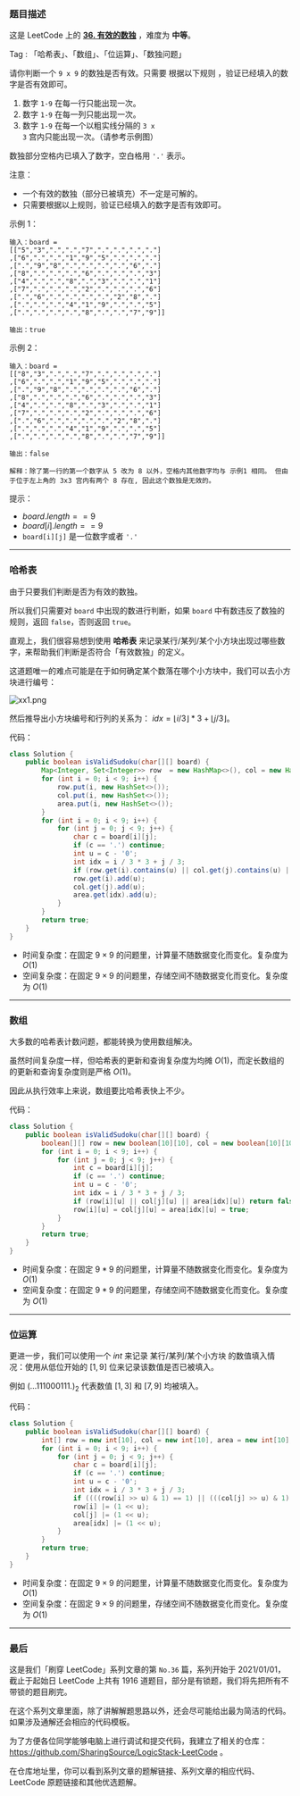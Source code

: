 ### 题目描述

这是 LeetCode 上的 **[36. 有效的数独](https://leetcode-cn.com/problems/valid-sudoku/solution/gong-shui-san-xie-yi-ti-san-jie-ha-xi-bi-ssxp/)** ，难度为 **中等**。

Tag : 「哈希表」、「数组」、「位运算」、「数独问题」



请你判断一个 `9 x 9` 的数独是否有效。只需要 根据以下规则 ，验证已经填入的数字是否有效即可。

1. 数字 `1-9` 在每一行只能出现一次。
2. 数字 `1-9` 在每一列只能出现一次。
3. 数字 `1-9` 在每一个以粗实线分隔的 `3 x 3` 宫内只能出现一次。（请参考示例图）

数独部分空格内已填入了数字，空白格用 `'.'` 表示。

注意：
* 一个有效的数独（部分已被填充）不一定是可解的。
* 只需要根据以上规则，验证已经填入的数字是否有效即可。


示例 1：
```
输入：board = 
[["5","3",".",".","7",".",".",".","."]
,["6",".",".","1","9","5",".",".","."]
,[".","9","8",".",".",".",".","6","."]
,["8",".",".",".","6",".",".",".","3"]
,["4",".",".","8",".","3",".",".","1"]
,["7",".",".",".","2",".",".",".","6"]
,[".","6",".",".",".",".","2","8","."]
,[".",".",".","4","1","9",".",".","5"]
,[".",".",".",".","8",".",".","7","9"]]

输出：true
```
示例 2：
```
输入：board = 
[["8","3",".",".","7",".",".",".","."]
,["6",".",".","1","9","5",".",".","."]
,[".","9","8",".",".",".",".","6","."]
,["8",".",".",".","6",".",".",".","3"]
,["4",".",".","8",".","3",".",".","1"]
,["7",".",".",".","2",".",".",".","6"]
,[".","6",".",".",".",".","2","8","."]
,[".",".",".","4","1","9",".",".","5"]
,[".",".",".",".","8",".",".","7","9"]]

输出：false

解释：除了第一行的第一个数字从 5 改为 8 以外，空格内其他数字均与 示例1 相同。 但由于位于左上角的 3x3 宫内有两个 8 存在, 因此这个数独是无效的。
```

提示：
* $board.length == 9$
* $board[i].length == 9$
* `board[i][j]` 是一位数字或者 `'.'`

---

### 哈希表

由于只要我们判断是否为有效的数独。

所以我们只需要对 `board` 中出现的数进行判断，如果 `board` 中有数违反了数独的规则，返回 `false`，否则返回 `true`。

直观上，我们很容易想到使用 **哈希表** 来记录某行/某列/某个小方块出现过哪些数字，来帮助我们判断是否符合「有效数独」的定义。

这道题唯一的难点可能是在于如何确定某个数落在哪个小方块中，我们可以去小方块进行编号：

![xx1.png](https://pic.leetcode-cn.com/1611905609-HXFmUe-xx1.png)

然后推导出小方块编号和行列的关系为： $idx = \left \lfloor i / 3 \right \rfloor * 3 + \left \lfloor j / 3 \right \rfloor$。

代码：
```java
class Solution {
    public boolean isValidSudoku(char[][] board) {
        Map<Integer, Set<Integer>> row  = new HashMap<>(), col = new HashMap<>(), area = new HashMap<>();
        for (int i = 0; i < 9; i++) {
            row.put(i, new HashSet<>());
            col.put(i, new HashSet<>());
            area.put(i, new HashSet<>());
        }
        for (int i = 0; i < 9; i++) {
            for (int j = 0; j < 9; j++) {
                char c = board[i][j];
                if (c == '.') continue;
                int u = c - '0';
                int idx = i / 3 * 3 + j / 3;
                if (row.get(i).contains(u) || col.get(j).contains(u) || area.get(idx).contains(u)) return false;
                row.get(i).add(u);
                col.get(j).add(u);
                area.get(idx).add(u);
            }
        }
        return true;
    }
}
```
* 时间复杂度：在固定 $9 \times 9$ 的问题里，计算量不随数据变化而变化。复杂度为 $O(1)$
* 空间复杂度：在固定 $9 \times 9$ 的问题里，存储空间不随数据变化而变化。复杂度为 $O(1)$

---

### 数组

大多数的哈希表计数问题，都能转换为使用数组解决。

虽然时间复杂度一样，但哈希表的更新和查询复杂度为均摊 $O(1)$，而定长数组的的更新和查询复杂度则是严格 $O(1)$。

因此从执行效率上来说，数组要比哈希表快上不少。

代码：
```java
class Solution {
    public boolean isValidSudoku(char[][] board) {
        boolean[][] row = new boolean[10][10], col = new boolean[10][10], area = new boolean[10][10];        
        for (int i = 0; i < 9; i++) {
            for (int j = 0; j < 9; j++) {
                int c = board[i][j];
                if (c == '.') continue;
                int u = c - '0';
                int idx = i / 3 * 3 + j / 3;
                if (row[i][u] || col[j][u] || area[idx][u]) return false;
                row[i][u] = col[j][u] = area[idx][u] = true;
            }
        }
        return true;
    }
}
```
* 时间复杂度：在固定 $9*9$ 的问题里，计算量不随数据变化而变化。复杂度为 $O(1)$
* 空间复杂度：在固定 $9*9$ 的问题里，存储空间不随数据变化而变化。复杂度为 $O(1)$

---

### 位运算

更进一步，我们可以使用一个 $int$ 来记录 某行/某列/某个小方块 的数值填入情况：使用从低位开始的 $[1, 9]$ 位来记录该数值是否已被填入。

例如 $(... 111000111 .)_2$ 代表数值 $[1, 3]$ 和 $[7, 9]$ 均被填入。

代码：
```java
class Solution {
    public boolean isValidSudoku(char[][] board) {
        int[] row = new int[10], col = new int[10], area = new int[10];
        for (int i = 0; i < 9; i++) {
            for (int j = 0; j < 9; j++) {
                char c = board[i][j];
                if (c == '.') continue;
                int u = c - '0';
                int idx = i / 3 * 3 + j / 3;
                if ((((row[i] >> u) & 1) == 1) || (((col[j] >> u) & 1) == 1) || (((area[idx] >> u) & 1) == 1)) return false;
                row[i] |= (1 << u);
                col[j] |= (1 << u);
                area[idx] |= (1 << u);
            }
        }
        return true;
    }
}
```
* 时间复杂度：在固定 $9 \times 9$ 的问题里，计算量不随数据变化而变化。复杂度为 $O(1)$
* 空间复杂度：在固定 $9 \times 9$ 的问题里，存储空间不随数据变化而变化。复杂度为 $O(1)$

---

### 最后

这是我们「刷穿 LeetCode」系列文章的第 `No.36` 篇，系列开始于 2021/01/01，截止于起始日 LeetCode 上共有 1916 道题目，部分是有锁题，我们将先把所有不带锁的题目刷完。

在这个系列文章里面，除了讲解解题思路以外，还会尽可能给出最为简洁的代码。如果涉及通解还会相应的代码模板。

为了方便各位同学能够电脑上进行调试和提交代码，我建立了相关的仓库：https://github.com/SharingSource/LogicStack-LeetCode 。

在仓库地址里，你可以看到系列文章的题解链接、系列文章的相应代码、LeetCode 原题链接和其他优选题解。

